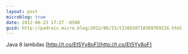 ```yaml
---
layout: post
microblog: true
date: 2012-06-23 17:27 -0500
guid: http://padraic.micro.blog/2012/06/23/t216658710309769216.html
---
```

Java 8 lambdas [http://t.co/Et5Yy8oF](http://t.co/Et5Yy8oF)
